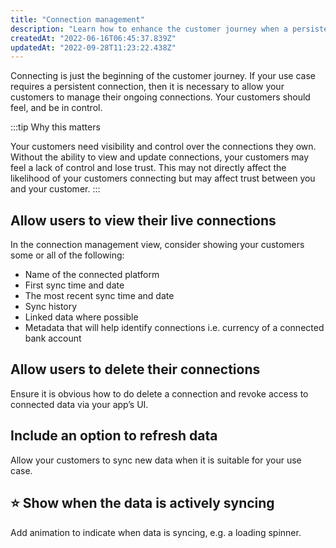 ```yaml
---
title: "Connection management"
description: "Learn how to enhance the customer journey when a persistent connection is required"
createdAt: "2022-06-16T06:45:37.839Z"
updatedAt: "2022-09-28T11:23:22.438Z"
---
```


Connecting is just the beginning of the customer journey. If your use case requires a persistent connection, then it is necessary to allow your customers to manage their ongoing connections. Your customers should feel, and be in control.

:::tip
Why this matters

Your customers need visibility and control over the connections they own. Without the ability to view and update connections, your customers may feel a lack of control and lose trust. This may not directly affect the likelihood of your customers connecting but may affect trust between you and your customer.
:::

## Allow users to view their live connections

In the connection management view, consider showing your customers some or all of the following:

- Name of the connected platform
- First sync time and date
- The most recent sync time and date
- Sync history
- Linked data where possible
- Metadata that will help identify connections i.e. currency of a connected bank account

## Allow users to delete their connections

Ensure it is obvious how to do delete a connection and revoke access to connected data via your app’s UI.

## Include an option to refresh data

Allow your customers to sync new data when it is suitable for your use case.

## ⭐ Show when the data is actively syncing

Add animation to indicate when data is syncing, e.g. a loading spinner.
